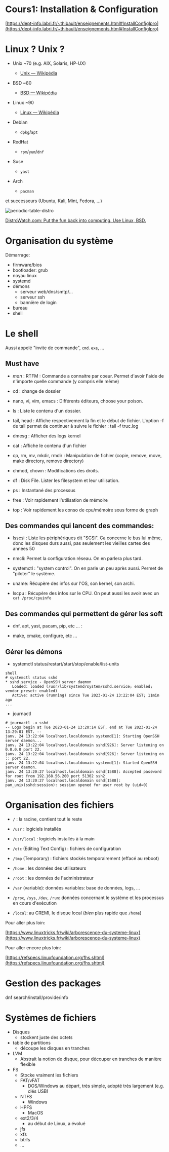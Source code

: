 Cours1: Installation & Configuration
====================================

[https://dept-info.labri.fr/~thibault/enseignements.html#InstallConfiglpro](https://dept-info.labri.fr/~thibault/enseignements.html#InstallConfiglpro)

# Linux ? Unix ?

- Unix ~70 (e.g. AIX, Solaris, HP-UX)
  - [Unix — Wikipédia](https://fr.wikipedia.org/wiki/Unix)
- BSD ~80
  - [BSD — Wikipédia](https://fr.wikipedia.org/wiki/Berkeley_Software_Distribution)
- Linux ~90
  - [Linux — Wikipédia](https://fr.wikipedia.org/wiki/Linux)

- Debian
  - `dpkg`/`apt`
- RedHat
  - `rpm`/`yum`/`dnf`
- Suse
  - `yast`
- Arch
  - `pacman`

et successeurs (Ubuntu, Kali, Mint, Fedora, ...)

![periodic-table-distro](periodic-table-of-distro.png)

[DistroWatch.com: Put the fun back into computing. Use Linux, BSD.](https://distrowatch.com/dwres.php?resource=family-tree)

# Organisation du système

Démarrage:

- firmware/bios
- bootloader: grub
- noyau linux
- systemd
- démons
  - serveur web/dns/smtp/...
  - serveur ssh
  - bannière de login
- bureau
- shell

# Le shell

Aussi appelé "invite de commande", `cmd.exe`, ...

## Must have

* *man* : RTFM : Commande a connaitre par coeur. Permet d'avoir l'aide de n'importe quelle commande (y compris elle même)

* cd : change de dossier

* nano, vi, vim, emacs : Différents éditeurs, choose your poison. 

* ls : Liste le contenu d'un dossier.

* tail, head : Affiche respectivement la fin et le début de fichier. L'option -f de tail permet de continuer à suivre le fichier : tail -f truc.log

* dmesg : Afficher des logs kernel

* cat : Affiche le contenu d'un fichier

* cp, rm, mv, mkdir, rmdir : Manipulation de fichier (copie, remove, move, make directory, remove directory)

* chmod, chown : Modifications des droits.

* df : Disk File. Lister les filesystem et leur utilisation.

* ps : Instantané des processus

* free : Voir rapidement l'utilisation de mémoire

* top : Voir rapidement les conso de cpu/mémoire sous forme de graph

## Des commandes qui lancent des commandes:

* lsscsi : Liste les périphériques dit "SCSI". Ca concerne le bus lui même, donc les disques durs aussi, pas seulement les vieilles cartes des années 50

* nmcli: Permet la configuration réseau. On en parlera plus tard.

* systemctl : "system control". On en parle un peu après aussi. Permet de "piloter" le système.

* uname: Récupère des infos sur l'OS, son kernel, son archi.

* lscpu : Récupère des infos sur le CPU. On peut aussi les avoir avec un `cat /proc/cpuinfo`

## Des commandes qui permettent de gérer les soft

* dnf, apt, yast, pacam, pip, etc ... :

* make, cmake, configure, etc ... 

## Gérer les démons

* systemctl status/restart/start/stop/enable/list-units

```
shell
# systemctl status sshd
* sshd.service - OpenSSH server daemon
   Loaded: loaded (/usr/lib/systemd/system/sshd.service; enabled; vendor preset: enabled)
   Active: active (running) since Tue 2023-01-24 13:22:04 EST; 11min ago
...
```

* journactl

```shell
# journactl -u sshd
-- Logs begin at Tue 2023-01-24 13:20:14 EST, end at Tue 2023-01-24 13:29:01 EST. --
janv. 24 13:22:04 localhost.localdomain systemd[1]: Starting OpenSSH server daemon...
janv. 24 13:22:04 localhost.localdomain sshd[926]: Server listening on 0.0.0.0 port 22.
janv. 24 13:22:04 localhost.localdomain sshd[926]: Server listening on :: port 22.
janv. 24 13:22:04 localhost.localdomain systemd[1]: Started OpenSSH server daemon.
janv. 24 13:20:27 localhost.localdomain sshd[1588]: Accepted password for root from 192.168.56.200 port 51302 ssh2
janv. 24 13:20:27 localhost.localdomain sshd[1588]: pam_unix(sshd:session): session opened for user root by (uid=0)
```

# Organisation des fichiers

- `/` : la racine, contient tout le reste
- `/usr` : logiciels installés
- `/usr/local` : logiciels installés à la main
- `/etc` (Editing Text Config) : fichiers de configuration
- `/tmp` (Temporary) : fichiers stockés temporairement (effacé au reboot)
- `/home` : les données des utilisateurs
- `/root` : les données de l'administrateur
- `/var` (variable): données variables: base de données, logs, ...
- `/proc`, `/sys`, `/dev`, `/run`: données concernant le système et les processus en cours d'exécution

- `/local`: au CREMI, le disque local (*bien* plus rapide que `/home`)

Pour aller plus loin:

[https://www.linuxtricks.fr/wiki/arborescence-du-systeme-linux](https://www.linuxtricks.fr/wiki/arborescence-du-systeme-linux)

Pour aller encore plus loin:

[https://refspecs.linuxfoundation.org/fhs.shtml](https://refspecs.linuxfoundation.org/fhs.shtml)

# Gestion des packages

dnf search/install/provide/info

# Systèmes de fichiers

* Disques
  * stockent juste des octets
* table de partitions
  * découpe les disques en tranches
* LVM
  * Abstrait la notion de disque, pour découper en tranches de manière flexible
* FS
  * Stocke vraiment les fichiers
  * FAT/vFAT
    * DOS/Windows au départ, très simple, adopté très largement (e.g. clés USB)
  * NTFS
    * Windows
  * HPFS
    * MacOS
  * ext2/3/4
    * au début de Linux, a évolué
  * jfs
  * xfs
  * btrfs
  * ...
